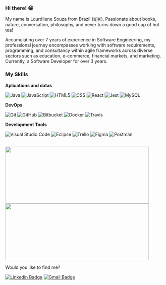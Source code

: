 ### Hi there! 😁 

My name is Lourdilene Souza from Brazil (🇧🇷). Passionate about books, nature, conversation, philosophy, and never turns down a good cup of hot tea!

Accumulating over 7 years of experience in Software Engineering, my professional journey encompasses working with software requirements, programming, and consultancy within agile frameworks across diverse sectors such as education, e-commerce, financial markets, and marketing. Currently, a Software Developer for over 3 years.

### My Skills

**Aplications and datas**

![Java](https://img.shields.io/badge/-Java-333333?style=flat&logo=Java&logoColor=007396)
![JavaScript](https://img.shields.io/badge/-JavaScript-333333?style=flat&logo=javascript)
![HTML5](https://img.shields.io/badge/-HTML5-333333?style=flat&logo=HTML5)
![CSS](https://img.shields.io/badge/-CSS-333333?style=flat&logo=CSS3&logoColor=1572B6)
![React](https://img.shields.io/badge/-React-333333?style=flat&logo=react)
![Jest](https://img.shields.io/badge/-Jest-333333?style=flat&logo=jest)
![MySQL](https://img.shields.io/badge/-MySQL-333333?style=flat&logo=mysql)

**DevOps**

![Git](https://img.shields.io/badge/-Git-333333?style=flat&logo=git)
![GitHub](https://img.shields.io/badge/-GitHub-333333?style=flat&logo=github)
![Bitbucket](https://img.shields.io/badge/-Bitbucket-333333?style=flat&logo=bitbucket)
![Docker](https://img.shields.io/badge/-Docker-333333?style=flat&logo=docker)
![Travis](https://img.shields.io/badge/-Travis-333333?style=flat&logo=travis)

**Development Tools**

![Visual Studio Code](https://img.shields.io/badge/-Visual%20Studio%20Code-333333?style=flat&logo=visual-studio-code&logoColor=007ACC)
![Eclipse](https://img.shields.io/badge/-Eclipse-333333?style=flat&logo=eclipse-ide&logoColor=2C2255)
![Trello](https://img.shields.io/badge/-Trello-333333?style=flat&logo=trello&logoColor=007ACC)
![Figma](https://img.shields.io/badge/-Figma-333333?style=flat&logo=figma&logoColor=007ACC)
![Postman](https://img.shields.io/badge/-Postman-333333?style=flat&logo=postman)

<br/>

<a href="https://github.com/lourdilene" title="Lourdilene Profile`s">
  <img height="180em" width="95%" src="https://github-readme-stats.vercel.app/api?username=lourdilene&theme=dracula&show_icons=true" />
</a>

<br/>

<a href="https://github.com/lourdilene" title="Lourdilene Profile`s">
  <img height="180em" width="95%" src="https://github-readme-stats.vercel.app/api/top-langs/?username=lourdilene&layout=compact" />
</a>

<br/>

Would you like to find me?

[![Linkedin Badge](https://img.shields.io/badge/-LinkedIn-blue?style=flat-square&logo=Linkedin&logoColor=white&link=https://www.linkedin.com/in/lourdilene-souza)](https://www.linkedin.com/in/lourdilene-souza)
[![Gmail Badge](https://img.shields.io/badge/-lourdilene.souza@email.com-006bed?style=flat-square&logo=Gmail&logoColor=white&link=mailto:lourdilene.souza@email.com)](mailto:lourdilene.souza@email.com)

<!--
**lourdilene/lourdilene** is a ✨ _special_ ✨ repository because its `README.md` (this file) appears on your GitHub profile.
![Top Langs](https://github-readme-stats.vercel.app/api/top-langs/?username=lourdilene&layout=compact)
Here are some ideas to get you started:

- 🔭 I’m currently working on ...
- 🌱 I’m currently learning ...
- 👯 I’m looking to collaborate on ...
- 🤔 I’m looking for help with ...
- 💬 Ask me about ...
- 📫 How to reach me: ...
- 😄 Pronouns: ...
- ⚡ Fun fact: ...
-->
